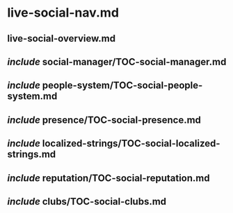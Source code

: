 # live-social-nav.md

## live-social-overview.md

## _include_ social-manager/TOC-social-manager.md

## _include_ people-system/TOC-social-people-system.md

## _include_ presence/TOC-social-presence.md

## _include_ localized-strings/TOC-social-localized-strings.md

## _include_ reputation/TOC-social-reputation.md

## _include_ clubs/TOC-social-clubs.md
